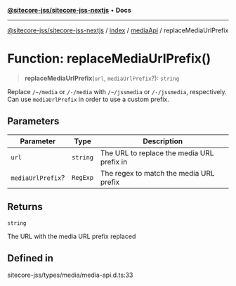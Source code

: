 [**@sitecore-jss/sitecore-jss-nextjs**](../../../../README.md) • **Docs**

***

[@sitecore-jss/sitecore-jss-nextjs](../../../../README.md) / [index](../../../README.md) / [mediaApi](../README.md) / replaceMediaUrlPrefix

# Function: replaceMediaUrlPrefix()

> **replaceMediaUrlPrefix**(`url`, `mediaUrlPrefix`?): `string`

Replace `/~/media` or `/-/media` with `/~/jssmedia` or `/-/jssmedia`, respectively.
Can use `mediaUrlPrefix` in order to use a custom prefix.

## Parameters

| Parameter | Type | Description |
| ------ | ------ | ------ |
| `url` | `string` | The URL to replace the media URL prefix in |
| `mediaUrlPrefix`? | `RegExp` | The regex to match the media URL prefix |

## Returns

`string`

The URL with the media URL prefix replaced

## Defined in

sitecore-jss/types/media/media-api.d.ts:33
